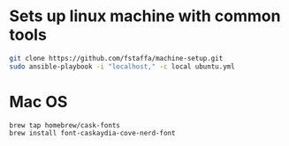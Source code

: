 # Sets up linux machine with common tools

```bash
git clone https://github.com/fstaffa/machine-setup.git
sudo ansible-playbook -i "localhost," -c local ubuntu.yml
```

# Mac OS

```
brew tap homebrew/cask-fonts
brew install font-caskaydia-cove-nerd-font
```
